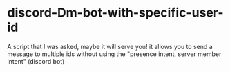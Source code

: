 # discord-Dm-bot-with-specific-user-id
A script that I was asked, maybe it will serve you! it allows you to send a message to multiple ids without using the "presence intent, server member intent" (discord bot)
